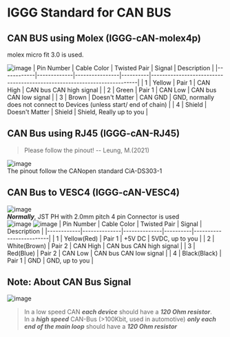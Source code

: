 # IGGG Standard for CAN BUS

## CAN BUS using Molex (IGGG-cAN-molex4p)
molex micro fit 3.0 is used.

![image](https://user-images.githubusercontent.com/45313904/114553290-11a63780-9c98-11eb-8e19-0a1c612a5f47.png)
| Pin Number | Cable Color | Twisted Pair   | Signal   | Description                                                             |
|------------|-------------|----------------|----------|-------------------------------------------------------------------------|
| 1          | Yellow      | Pair 1         | CAN High | CAN bus CAN high signal                                                 |
| 2          | Green       | Pair 1         | CAN Low  | CAN bus CAN low signal                                                  |
| 3          | Brown       | Doesn't Matter | CAN GND  | GND, normally does not connect to Devices  (unless start/ end of chain) |
| 4          | Shield      | Doesn't Matter | Shield   | Shield, Really up to you                                                |
## CAN Bus using RJ45 (IGGG-cAN-RJ45)
> Please follow the pinout! -- Leung, M.(2021)  


![image](https://user-images.githubusercontent.com/45313904/114553589-60ec6800-9c98-11eb-8ad2-a7183560f8a5.png)       
The pinout follow the CANopen standard CiA-DS303-1
## CAN Bus to VESC4 (IGGG-cAN-VESC4)
![image](https://user-images.githubusercontent.com/45313904/125818491-0afa460d-7039-48d4-ae44-395cdfbe156e.png)   
***Normally***, JST PH with 2.0mm pitch 4 pin Connector is used     
![image](https://user-images.githubusercontent.com/45313904/117435003-f0b3c800-af5f-11eb-9364-77ea9db8444c.png)
![image](https://user-images.githubusercontent.com/45313904/117435311-4c7e5100-af60-11eb-908c-285dd6f57c5d.png)
| Pin Number | Cable Color  | Twisted Pair | Signal   | Description             |
|------------|--------------|--------------|----------|-------------------------|
| 1          | Yellow(Red)  | Pair 1       | +5V DC   | 5VDC, up to you         |
| 2          | White(Brown) | Pair 2       | CAN High | CAN bus CAN high signal |
| 3          | Red(Blue)    | Pair 2       | CAN Low  | CAN bus CAN low signal  |
| 4          | Black(Black) | Pair 1       | GND      | GND, up to you          |

## Note: About CAN Bus Signal
![image](https://user-images.githubusercontent.com/45313904/117434119-da593c80-af5e-11eb-868e-ab50f1c3080a.png)
> In a low speed CAN ***each device*** should have a ***120 Ohm resistor***.    
> In a ***high speed*** CAN-Bus (>100Kbit, used in automotive) ***only each end of the main loop*** should have a ***120 Ohm resistor***
